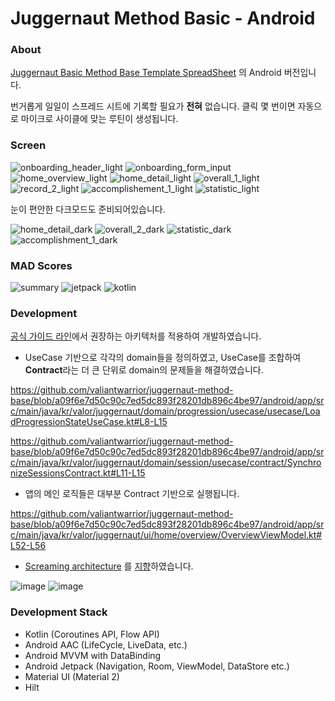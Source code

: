 # Juggernaut Method Basic - Android

### About

[Juggernaut Basic Method Base Template SpreadSheet](https://liftvault.com/programs/strength/juggernaut-method-base-template-spreadsheet/) 의 Android 버전입니다.

번거롭게 일일이 스프레드 시트에 기록할 필요가 **전혀** 없습니다. 클릭 몇 번이면 자동으로 마이크로 사이클에 맞는 루틴이 생성됩니다.

### Screen

![onboarding_header_light](https://user-images.githubusercontent.com/50101902/161043182-28fb7b48-74d9-468b-89c1-8c7b2963c4b7.png)
![onboarding_form_input](https://user-images.githubusercontent.com/50101902/161041979-6ba218c2-a92a-48d3-a1e7-8a360d25776d.png)
![home_overview_light](https://user-images.githubusercontent.com/50101902/161042092-975cd902-e65f-48d6-8fde-0a498b397e24.png)
![home_detail_light](https://user-images.githubusercontent.com/50101902/161042087-b84c0965-5286-4c1f-855b-8d99e0f3f5c6.png)
![overall_1_light](https://user-images.githubusercontent.com/50101902/161042343-fbb6b9be-4fa3-418e-a002-01739e94d70f.png)
![record_2_light](https://user-images.githubusercontent.com/50101902/161042516-f21fa0a8-d164-4b2c-a9fe-9f68704c66f1.png)
![accomplishement_1_light](https://user-images.githubusercontent.com/50101902/161042564-8ba4077d-05f4-4393-ae02-8ce17b7e52d8.png)
![statistic_light](https://user-images.githubusercontent.com/50101902/161042737-c67947fd-7836-4305-b51a-daafafed7125.png)

눈이 편안한 다크모드도 준비되어있습니다.

![home_detail_dark](https://user-images.githubusercontent.com/50101902/161044143-cfea6324-b300-4fd4-8795-db8b583c46b2.png)
![overall_2_dark](https://user-images.githubusercontent.com/50101902/161044158-dd34bd71-2529-4edb-abe7-2df98f61f639.png)
![statistic_dark](https://user-images.githubusercontent.com/50101902/161044174-00efe96b-d56b-431b-a7c3-7544d463012a.png)
![accomplishment_1_dark](https://user-images.githubusercontent.com/50101902/161044217-572be77f-f8cc-45a7-883c-4c159e66b176.png)

### MAD Scores

![summary](https://user-images.githubusercontent.com/50101902/161045296-4e84d7c0-683c-476d-9c74-05e46b1858c5.png)
![jetpack](https://user-images.githubusercontent.com/50101902/161045291-6b7c741b-1b53-48ba-96ec-ffc7eaf59f84.png)
![kotlin](https://user-images.githubusercontent.com/50101902/161045294-688e95f4-3f55-4228-ab71-f22ef5a92df0.png)

### Development

[공식 가이드 라인](https://developer.android.com/jetpack/guide)에서 권장하는 아키텍처를 적용하여 개발하였습니다.

- UseCase 기반으로 각각의 domain들을 정의하였고, UseCase를 조합하여 **Contract**라는 더 큰 단위로 domain의 문제들을 해결하였습니다.

https://github.com/valiantwarrior/juggernaut-method-base/blob/a09f6e7d50c90c7ed5dc893f28201db896c4be97/android/app/src/main/java/kr/valor/juggernaut/domain/progression/usecase/usecase/LoadProgressionStateUseCase.kt#L8-L15

https://github.com/valiantwarrior/juggernaut-method-base/blob/a09f6e7d50c90c7ed5dc893f28201db896c4be97/android/app/src/main/java/kr/valor/juggernaut/domain/session/usecase/contract/SynchronizeSessionsContract.kt#L11-L15


- 앱의 메인 로직들은 대부분 Contract 기반으로 실행됩니다.

https://github.com/valiantwarrior/juggernaut-method-base/blob/a09f6e7d50c90c7ed5dc893f28201db896c4be97/android/app/src/main/java/kr/valor/juggernaut/ui/home/overview/OverviewViewModel.kt#L52-L56

- [Screaming architecture](https://blog.cleancoder.com/uncle-bob/2011/09/30/Screaming-Architecture.html) 를 [지향](https://proandroiddev.com/why-you-need-use-cases-interactors-142e8a6fe576)하였습니다.

![image](https://user-images.githubusercontent.com/50101902/161050300-1ed5496f-dc34-4f1c-9daa-087123aa069a.png)
![image](https://user-images.githubusercontent.com/50101902/161049611-e7c63f2c-394b-4d89-8c40-d2fcee7b3157.png)


### Development Stack
- Kotlin (Coroutines API, Flow API)
- Android AAC (LifeCycle, LiveData, etc.) 
- Android MVVM with DataBinding
- Android Jetpack (Navigation, Room, ViewModel, DataStore etc.)
- Material UI (Material 2)
- Hilt
